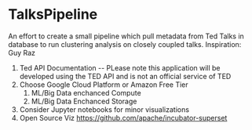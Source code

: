 # TalksPipeline
An effort to create a small pipeline which pull metadata from Ted Talks in database to run clustering analysis on closely coupled talks. Inspiration: Guy Raz

1. Ted API Documentation -- PLease note this application will be developed using the TED API and is not an official service of TED
2. Choose Google Cloud Platform or Amazon Free Tier
    1. ML/Big Data enchanced Compute 
    2. ML/Big Data Enchanced Storage
3. Consider Jupyter notebooks for minor visualizations 
4. Open Source Viz https://github.com/apache/incubator-superset 
